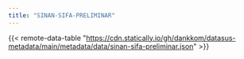 ```yaml
---
title: "SINAN-SIFA-PRELIMINAR"
---
```


{{< remote-data-table "https://cdn.statically.io/gh/dankkom/datasus-metadata/main/metadata/data/sinan-sifa-preliminar.json" >}}
